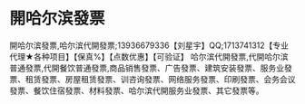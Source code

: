 開哈尔滨發票
====

開哈尔滨發票,哈尔滨代開發票;13936679336【刘星宇】QQ;1713741312【专业代理★各种项目】【保真%】【点数优惠】【可验证】 哈尔滨代開發票,代開哈尔滨普通發票,代開餐饮普通發票,商品销售發票、广告發票、建筑安装發票、服务业發票、租赁發票、房屋租赁發票、训咨询發票、网络服务發票、印刷發票、会务会议發票、餐饮住宿發票、材料發票、哈尔滨代開服务业發票、其它發票等。
